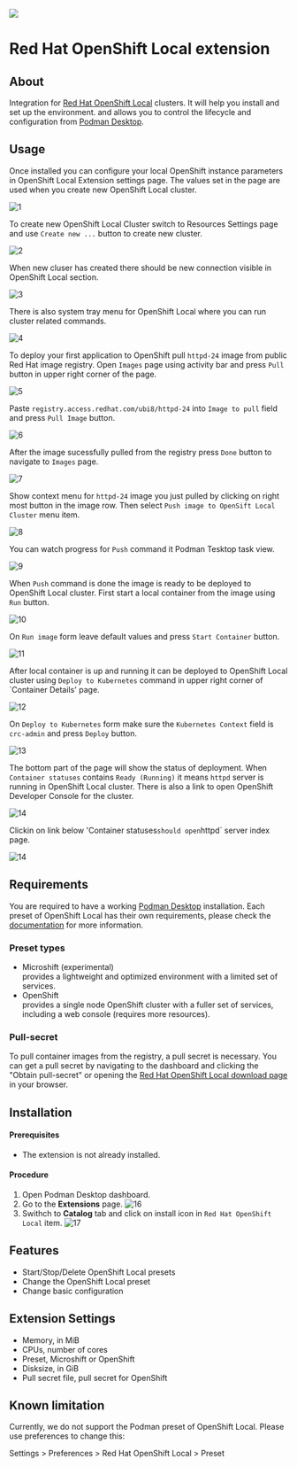 ![](icon.png)

# Red Hat OpenShift Local extension

## About

Integration for [Red Hat OpenShift Local][product page] clusters. It will help you install and set up the environment. and allows you to control the lifecycle and configuration from [Podman Desktop][podman-desktop].

## Usage

Once installed you can configure your local OpenShift instance parameters in OpenShift Local Extension settings page. The values set in the page are used when you create new OpenShift Local cluster.

![1](https://raw.githubusercontent.com/containers/podman-desktop-media/openshift-local/readme/1-crc-ext-settings.png)

To create new OpenShift Local Cluster switch to Resources Settings page and use `Create new ...` button to create new cluster.

![2](https://raw.githubusercontent.com/containers/podman-desktop-media/openshift-local/readme/2-crc-ext-create-new-resource.png)

When new cluser has created there should be new connection visible in OpenShift Local section.

![3](https://raw.githubusercontent.com/containers/podman-desktop-media/openshift-local/readme/3-crc-ext-connection.png)

There is also system tray menu for OpenShift Local where you can run cluster related commands.

![4](https://raw.githubusercontent.com/containers/podman-desktop-media/openshift-local/readme/4-crc-ext-tray-menu.png)

To deploy your first application to OpenShift pull `httpd-24` image from public Red Hat image registry. Open `Images` page using activity bar and press `Pull` button in upper right corner of the page.

![5](https://raw.githubusercontent.com/containers/podman-desktop-media/openshift-local/readme/5-crc-ext-open-pull-page.png)

Paste `registry.access.redhat.com/ubi8/httpd-24` into `Image to pull` field and press `Pull Image` button.

![6](https://raw.githubusercontent.com/containers/podman-desktop-media/openshift-local/readme/6-crc-ext-pull-image-form.png)

After the image sucessfully pulled from the registry press `Done` button to navigate to `Images` page.

![7](https://raw.githubusercontent.com/containers/podman-desktop-media/openshift-local/readme/7-crc-ext-pull-image-result.png)

Show context menu for `httpd-24` image you just pulled by clicking on right most button in the image row. Then select `Push image to OpenSift Local Cluster` menu item.

![8](https://raw.githubusercontent.com/containers/podman-desktop-media/openshift-local/readme/8-crc-ext-push-image-to-cluster.png)

You can watch progress for `Push` command it Podman Tesktop task view.

![9](https://raw.githubusercontent.com/containers/podman-desktop-media/openshift-local/readme/9-crc-ext-push-image-progress.png)

When `Push` command is done the image is ready to be deployed to OpenShift Local cluster. First start a local container from the image using `Run` button.

![10](https://raw.githubusercontent.com/containers/podman-desktop-media/openshift-local/readme/10-crc-ext-run-container-button.png)

On `Run image` form leave default values and press `Start Container` button.

![11](https://raw.githubusercontent.com/containers/podman-desktop-media/openshift-local/readme/11-crc-ext-run-container-form.png)

After local container is up and running it can be deployed to OpenShift Local cluster using `Deploy to Kubernetes` command in upper right corner
of `Container Details' page.

![12](https://raw.githubusercontent.com/containers/podman-desktop-media/openshift-local/readme/12-crc-ext-open-deploy-to-kube-form.png)

On `Deploy to Kubernetes` form make sure the `Kubernetes Context` field is `crc-admin` and press `Deploy` button.

![13](https://raw.githubusercontent.com/containers/podman-desktop-media/openshift-local/readme/13-crc-ext-deploy-to-kube-form.png)

The bottom part of the page will show the status of deployment. When `Container statuses` contains `Ready (Running)` it means `httpd` server is running in
OpenShift Local cluster. There is also a link to open OpenShift Developer Console for the cluster.

![14](https://raw.githubusercontent.com/containers/podman-desktop-media/openshift-local/readme/14-crc-ext-deploy-to-kube-form-result.png)

Clickin on link below 'Container statuses` should open `httpd` server index page.

![14](https://raw.githubusercontent.com/containers/podman-desktop-media/openshift-local/readme/15-crc-ext-browser-view.png)

## Requirements

You are required to have a working [Podman Desktop][podman-desktop] installation.
Each preset of OpenShift Local has their own requirements, please check the [documentation][documentation page] for more information.


### Preset types
  * Microshift (experimental)  
    provides a lightweight and optimized environment with a limited set of services.
  * OpenShift  
    provides a single node OpenShift cluster with a fuller set of services, including a web console (requires more resources).


### Pull-secret
To pull container images from the registry, a pull secret is necessary. You can get a pull secret by navigating to the dashboard and clicking the "Obtain pull-secret" or opening the [Red Hat OpenShift Local download page][download page] in your browser.


## Installation

#### Prerequisites

* The extension is not already installed.

#### Procedure

1. Open Podman Desktop dashboard.
1. Go to the **Extensions** page.
   ![16](https://raw.githubusercontent.com/containers/podman-desktop-media/openshift-local/readme/16-crc-ext-extensions.png)
1. Swithch to **Catalog** tab and click on install icon in `Red Hat OpenShift Local` item.
   ![17](https://raw.githubusercontent.com/containers/podman-desktop-media/openshift-local/readme/17-crc-ext-install.png)

## Features

  * Start/Stop/Delete OpenShift Local presets
  * Change the OpenShift Local preset
  * Change basic configuration


## Extension Settings

  * Memory, in MiB
  * CPUs, number of cores
  * Preset, Microshift or OpenShift
  * Disksize, in GiB
  * Pull secret file, pull secret for OpenShift


## Known limitation
Currently, we do not support the Podman preset of OpenShift Local. Please use preferences to change this:

Settings > Preferences > Red Hat OpenShift Local > Preset


[product page]: https://developers.redhat.com/products/openshift/local
[download page]: https://cloud.redhat.com/openshift/create/local
[documentation page]: https://cloud.redhat.com/openshift/local/documentation
[podman-desktop]: https://podman-desktop.io/

